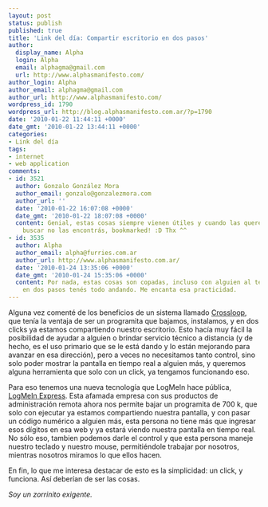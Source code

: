 ```yaml
---
layout: post
status: publish
published: true
title: 'Link del día: Compartir escritorio en dos pasos'
author:
  display_name: Alpha
  login: Alpha
  email: alphagma@gmail.com
  url: http://www.alphasmanifesto.com/
author_login: Alpha
author_email: alphagma@gmail.com
author_url: http://www.alphasmanifesto.com/
wordpress_id: 1790
wordpress_url: http://blog.alphasmanifesto.com.ar/?p=1790
date: '2010-01-22 11:44:11 +0000'
date_gmt: '2010-01-22 13:44:11 +0000'
categories:
- Link del día
tags:
- internet
- web application
comments:
- id: 3521
  author: Gonzalo González Mora
  author_email: gonzalo@gonzalezmora.com
  author_url: ''
  date: '2010-01-22 16:07:08 +0000'
  date_gmt: '2010-01-22 18:07:08 +0000'
  content: Genial, estas cosas siempre vienen útiles y cuando las querés
    buscar no las encontrás, bookmarked! :D Thx ^^
- id: 3535
  author: Alpha
  author_email: alpha@furries.com.ar
  author_url: http://www.alphasmanifesto.com.ar/
  date: '2010-01-24 13:35:06 +0000'
  date_gmt: '2010-01-24 15:35:06 +0000'
  content: Por nada, estas cosas son copadas, incluso con alguien al teléfono
    en dos pasos tenés todo andando. Me encanta esa practicidad.
---
```


Alguna vez comenté de los beneficios de un sistema llamado <a href="https://blog.alphasmanifesto.com.ar/2008/01/04/link-del-dia-crossloop/">Crossloop</a>, que tenía la ventaja de ser un programita que bajamos, instalamos, y en dos clicks ya estamos compartiendo nuestro escritorio. Esto hacía muy fácil la posibilidad de ayudar a alguien o brindar servicio técnico a distancia (y de hecho, es el uso primario que se le está dando y lo están mejorando para avanzar en esa dirección), pero a veces no necesitamos tanto control, sino solo poder mostrar la pantalla en tiempo real a alguien más, y queremos alguna herramienta que solo con un click, ya tengamos funcionando eso.

Para eso tenemos una nueva tecnología que LogMeIn hace pública, <a href="https://secure.logmein.com/US/products/express/Default.aspx">LogMeIn Express</a>. Esta afamada empresa con sus productos de administración remota ahora nos permite bajar un programita de 700 k, que solo con ejecutar ya estamos compartiendo nuestra pantalla, y con pasar un código numérico a alguien más, esta persona no tiene más que ingresar esos dígitos en esa web y ya estará viendo nuestra pantalla en tiempo real. No sólo eso, tambien podemos darle el control y que esta persona maneje nuestro teclado y nuestro mouse, permitiéndole trabajar por nosotros, mientras nosotros miramos lo que ellos hacen.

En fin, lo que me interesa destacar de esto es la simplicidad: un click, y funciona. Así deberían de ser las cosas.

_Soy un zorrinito exigente._
